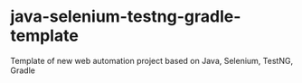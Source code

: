# java-selenium-testng-gradle-template
Template of new web automation project based on Java, Selenium, TestNG, Gradle
